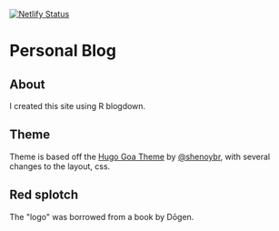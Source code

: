 [![Netlify Status](https://api.netlify.com/api/v1/badges/9a4b9461-1939-4f6e-b3c3-a36ad4ee49de/deploy-status)](https://app.netlify.com/sites/elated-sinoussi-1ce324/deploys)
# Personal Blog

## About

I created this site using R blogdown.

## Theme
Theme is based off the [Hugo Goa Theme](https://github.com/shenoybr/hugo-goa) by [@shenoybr](https://github.com/shenoybr), with several changes to the layout, css.

## Red splotch
The "logo" was borrowed from a book by Dōgen.
